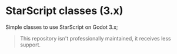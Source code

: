 # StarScript classes (3.x)

Simple classes to use StarScript on Godot 3.x;

> This repository isn't professionally maintained, it receives less support.
